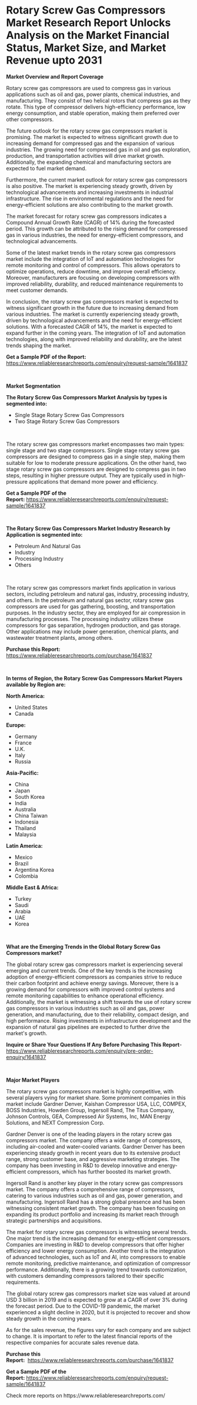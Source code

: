 <p><h1>Rotary Screw Gas Compressors Market Research Report Unlocks Analysis on the Market Financial Status, Market Size, and Market Revenue upto 2031</h1></p><p><strong>Market Overview and Report Coverage</strong></p>
<p><p>Rotary screw gas compressors are used to compress gas in various applications such as oil and gas, power plants, chemical industries, and manufacturing. They consist of two helical rotors that compress gas as they rotate. This type of compressor delivers high-efficiency performance, low energy consumption, and stable operation, making them preferred over other compressors.</p><p>The future outlook for the rotary screw gas compressors market is promising. The market is expected to witness significant growth due to increasing demand for compressed gas and the expansion of various industries. The growing need for compressed gas in oil and gas exploration, production, and transportation activities will drive market growth. Additionally, the expanding chemical and manufacturing sectors are expected to fuel market demand.</p><p>Furthermore, the current market outlook for rotary screw gas compressors is also positive. The market is experiencing steady growth, driven by technological advancements and increasing investments in industrial infrastructure. The rise in environmental regulations and the need for energy-efficient solutions are also contributing to the market growth.</p><p>The market forecast for rotary screw gas compressors indicates a Compound Annual Growth Rate (CAGR) of 14% during the forecasted period. This growth can be attributed to the rising demand for compressed gas in various industries, the need for energy-efficient compressors, and technological advancements.</p><p>Some of the latest market trends in the rotary screw gas compressors market include the integration of IoT and automation technologies for remote monitoring and control of compressors. This allows operators to optimize operations, reduce downtime, and improve overall efficiency. Moreover, manufacturers are focusing on developing compressors with improved reliability, durability, and reduced maintenance requirements to meet customer demands.</p><p>In conclusion, the rotary screw gas compressors market is expected to witness significant growth in the future due to increasing demand from various industries. The market is currently experiencing steady growth, driven by technological advancements and the need for energy-efficient solutions. With a forecasted CAGR of 14%, the market is expected to expand further in the coming years. The integration of IoT and automation technologies, along with improved reliability and durability, are the latest trends shaping the market.</p></p>
<p><strong>Get a Sample PDF of the Report:</strong> <a href="https://www.reliableresearchreports.com/enquiry/request-sample/1641837">https://www.reliableresearchreports.com/enquiry/request-sample/1641837</a></p>
<p>&nbsp;</p>
<p><strong>Market Segmentation</strong></p>
<p><strong>The Rotary Screw Gas Compressors Market Analysis by types is segmented into:</strong></p>
<p><ul><li>Single Stage Rotary Screw Gas Compressors</li><li>Two Stage Rotary Screw Gas Compressors</li></ul></p>
<p>&nbsp;</p>
<p><p>The rotary screw gas compressors market encompasses two main types: single stage and two stage compressors. Single stage rotary screw gas compressors are designed to compress gas in a single step, making them suitable for low to moderate pressure applications. On the other hand, two stage rotary screw gas compressors are designed to compress gas in two steps, resulting in higher pressure output. They are typically used in high-pressure applications that demand more power and efficiency.</p></p>
<p><strong>Get a Sample PDF of the Report:</strong>&nbsp;<a href="https://www.reliableresearchreports.com/enquiry/request-sample/1641837">https://www.reliableresearchreports.com/enquiry/request-sample/1641837</a></p>
<p>&nbsp;</p>
<p><strong>The Rotary Screw Gas Compressors Market Industry Research by Application is segmented into:</strong></p>
<p><ul><li>Petroleum And Natural Gas</li><li>Industry</li><li>Processing Industry</li><li>Others</li></ul></p>
<p>&nbsp;</p>
<p><p>The rotary screw gas compressors market finds application in various sectors, including petroleum and natural gas, industry, processing industry, and others. In the petroleum and natural gas sector, rotary screw gas compressors are used for gas gathering, boosting, and transportation purposes. In the industry sector, they are employed for air compression in manufacturing processes. The processing industry utilizes these compressors for gas separation, hydrogen production, and gas storage. Other applications may include power generation, chemical plants, and wastewater treatment plants, among others.</p></p>
<p><strong>Purchase this Report:</strong>&nbsp; <a href="https://www.reliableresearchreports.com/purchase/1641837">https://www.reliableresearchreports.com/purchase/1641837</a></p>
<p>&nbsp;</p>
<p><strong>In terms of Region, the Rotary Screw Gas Compressors Market Players available by Region are:</strong></p>
<p>
    <p> <strong> North America: </strong>
        <ul>
            <li>United States</li>
            <li>Canada</li>
        </ul>
        </p> 
    <p> <strong> Europe: </strong>
        <ul>
            <li>Germany</li>
            <li>France</li>
            <li>U.K.</li>
            <li>Italy</li>
            <li>Russia</li>
        </ul>
        </p> 
    <p> <strong> Asia-Pacific: </strong>
        <ul>
            <li>China</li>
            <li>Japan</li>
            <li>South Korea</li>
            <li>India</li>
            <li>Australia</li>
            <li>China Taiwan</li>
            <li>Indonesia</li>
            <li>Thailand</li>
            <li>Malaysia</li>
        </ul>
        </p> 
    <p> <strong> Latin America: </strong>
        <ul>
            <li>Mexico</li>
            <li>Brazil</li>
            <li>Argentina Korea</li>
            <li>Colombia</li>
        </ul>
        </p> 
    <p> <strong> Middle East & Africa: </strong>
        <ul>
            <li>Turkey</li>
            <li>Saudi</li>
            <li>Arabia</li>
            <li>UAE</li>
            <li>Korea</li>
        </ul>
    </p>
    </p>
<p>&nbsp;</p>
<p><strong>What are the Emerging Trends in the Global Rotary Screw Gas Compressors market?</strong></p>
<p><p>The global rotary screw gas compressors market is experiencing several emerging and current trends. One of the key trends is the increasing adoption of energy-efficient compressors as companies strive to reduce their carbon footprint and achieve energy savings. Moreover, there is a growing demand for compressors with improved control systems and remote monitoring capabilities to enhance operational efficiency. Additionally, the market is witnessing a shift towards the use of rotary screw gas compressors in various industries such as oil and gas, power generation, and manufacturing, due to their reliability, compact design, and high performance. Rising investments in infrastructure development and the expansion of natural gas pipelines are expected to further drive the market's growth.</p></p>
<p><strong>Inquire or Share Your Questions If Any Before Purchasing This Report</strong>- <a href="https://www.reliableresearchreports.com/enquiry/pre-order-enquiry/1641837">https://www.reliableresearchreports.com/enquiry/pre-order-enquiry/1641837</a></p>
<p>&nbsp;</p>
<p><strong>Major Market Players</strong></p>
<p><p>The rotary screw gas compressors market is highly competitive, with several players vying for market share. Some prominent companies in this market include Gardner Denver, Kaishan Compressor USA, LLC, COMPEX, BOSS Industries, Howden Group, Ingersoll Rand, The Titus Company, Johnson Controls, GEA, Compressed Air Systems, Inc, MAN Energy Solutions, and NEXT Compression Corp. </p><p>Gardner Denver is one of the leading players in the rotary screw gas compressors market. The company offers a wide range of compressors, including air-cooled and water-cooled variants. Gardner Denver has been experiencing steady growth in recent years due to its extensive product range, strong customer base, and aggressive marketing strategies. The company has been investing in R&D to develop innovative and energy-efficient compressors, which has further boosted its market growth. </p><p>Ingersoll Rand is another key player in the rotary screw gas compressors market. The company offers a comprehensive range of compressors, catering to various industries such as oil and gas, power generation, and manufacturing. Ingersoll Rand has a strong global presence and has been witnessing consistent market growth. The company has been focusing on expanding its product portfolio and increasing its market reach through strategic partnerships and acquisitions. </p><p>The market for rotary screw gas compressors is witnessing several trends. One major trend is the increasing demand for energy-efficient compressors. Companies are investing in R&D to develop compressors that offer higher efficiency and lower energy consumption. Another trend is the integration of advanced technologies, such as IoT and AI, into compressors to enable remote monitoring, predictive maintenance, and optimization of compressor performance. Additionally, there is a growing trend towards customization, with customers demanding compressors tailored to their specific requirements. </p><p>The global rotary screw gas compressors market size was valued at around USD 3 billion in 2019 and is expected to grow at a CAGR of over 3% during the forecast period. Due to the COVID-19 pandemic, the market experienced a slight decline in 2020, but it is projected to recover and show steady growth in the coming years. </p><p>As for the sales revenue, the figures vary for each company and are subject to change. It is important to refer to the latest financial reports of the respective companies for accurate sales revenue data.</p></p>
<p><strong>Purchase this Report:</strong>&nbsp;&nbsp;<a href="https://www.reliableresearchreports.com/purchase/1641837">https://www.reliableresearchreports.com/purchase/1641837</a></p>
<p></p>
<p><strong>Get a Sample PDF of the Report:</strong>&nbsp;<a href="https://www.reliableresearchreports.com/enquiry/request-sample/1641837">https://www.reliableresearchreports.com/enquiry/request-sample/1641837</a></p>
<p>Check more reports on https://www.reliableresearchreports.com/</p>